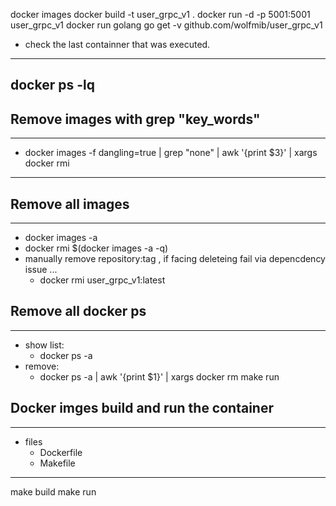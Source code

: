 docker images
docker build -t user_grpc_v1 .
docker run -d -p 5001:5001 user_grpc_v1
docker run golang go get -v github.com/wolfmib/user_grpc_v1

- check the last containner that was executed.
---
docker ps -lq
---


## Remove images with grep "key_words"
---
- docker images -f dangling=true | grep "none" | awk '{print $3}' | xargs docker rmi
---

## Remove all images
---
- docker images -a
- docker rmi $(docker images -a -q)
- manually remove repository:tag , if facing deleteing fail via depencdency issue ...
    - docker rmi user_grpc_v1:latest


## Remove all docker ps
---
- show list:
    - docker ps -a
- remove:
    - docker ps -a | awk '{print $1}' | xargs docker rm make run

## Docker imges build and run the container
---
- files
    - Dockerfile
    - Makefile

---
make build
make run


